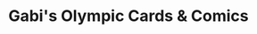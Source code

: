 ---
title: "Gabi's Olympic Cards & Comics"
url: /lacey/gabis-olympic-cards-and-comics/
shop: toys
---